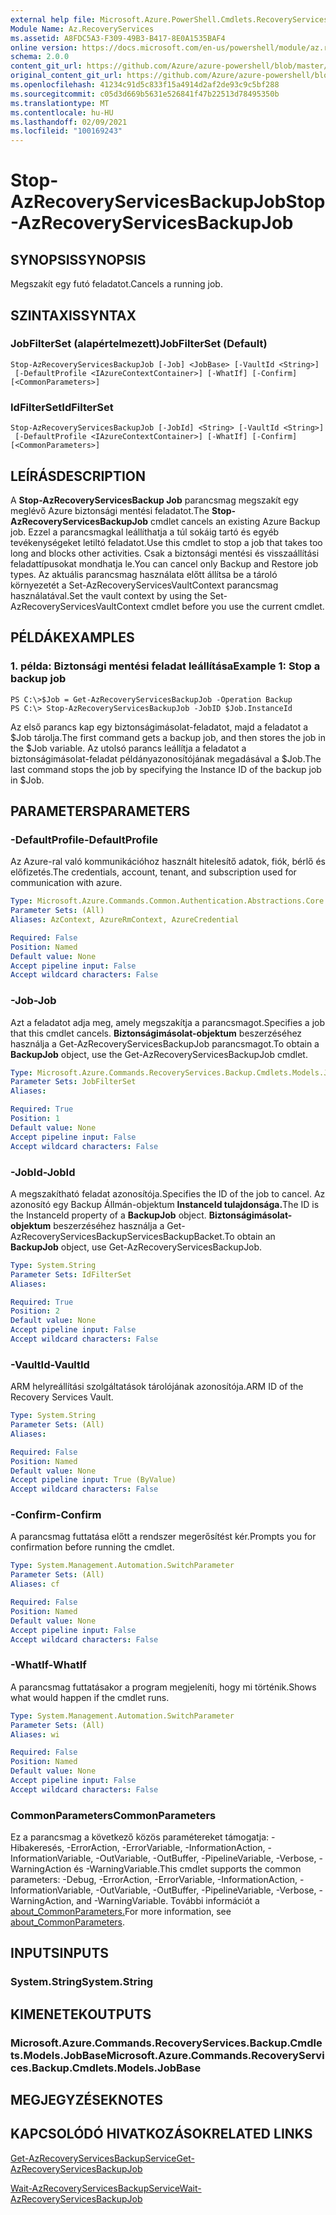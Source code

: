 ```yaml
---
external help file: Microsoft.Azure.PowerShell.Cmdlets.RecoveryServices.Backup.dll-Help.xml
Module Name: Az.RecoveryServices
ms.assetid: A8FDC5A3-F309-49B3-B417-8E0A1535BAF4
online version: https://docs.microsoft.com/en-us/powershell/module/az.recoveryservices/stop-azrecoveryservicesbackupjob
schema: 2.0.0
content_git_url: https://github.com/Azure/azure-powershell/blob/master/src/RecoveryServices/RecoveryServices/help/Stop-AzRecoveryServicesBackupJob.md
original_content_git_url: https://github.com/Azure/azure-powershell/blob/master/src/RecoveryServices/RecoveryServices/help/Stop-AzRecoveryServicesBackupJob.md
ms.openlocfilehash: 41234c91d5c833f15a4914d2af2de93c9c5bf288
ms.sourcegitcommit: c05d3d669b5631e526841f47b22513d78495350b
ms.translationtype: MT
ms.contentlocale: hu-HU
ms.lasthandoff: 02/09/2021
ms.locfileid: "100169243"
---
```

# <span data-ttu-id="ceb88-101">Stop-AzRecoveryServicesBackupJob</span><span class="sxs-lookup"><span data-stu-id="ceb88-101">Stop-AzRecoveryServicesBackupJob</span></span>

## <span data-ttu-id="ceb88-102">SYNOPSIS</span><span class="sxs-lookup"><span data-stu-id="ceb88-102">SYNOPSIS</span></span>
<span data-ttu-id="ceb88-103">Megszakít egy futó feladatot.</span><span class="sxs-lookup"><span data-stu-id="ceb88-103">Cancels a running job.</span></span>

## <span data-ttu-id="ceb88-104">SZINTAXIS</span><span class="sxs-lookup"><span data-stu-id="ceb88-104">SYNTAX</span></span>

### <span data-ttu-id="ceb88-105">JobFilterSet (alapértelmezett)</span><span class="sxs-lookup"><span data-stu-id="ceb88-105">JobFilterSet (Default)</span></span>
```
Stop-AzRecoveryServicesBackupJob [-Job] <JobBase> [-VaultId <String>]
 [-DefaultProfile <IAzureContextContainer>] [-WhatIf] [-Confirm] [<CommonParameters>]
```

### <span data-ttu-id="ceb88-106">IdFilterSet</span><span class="sxs-lookup"><span data-stu-id="ceb88-106">IdFilterSet</span></span>
```
Stop-AzRecoveryServicesBackupJob [-JobId] <String> [-VaultId <String>]
 [-DefaultProfile <IAzureContextContainer>] [-WhatIf] [-Confirm] [<CommonParameters>]
```

## <span data-ttu-id="ceb88-107">LEÍRÁS</span><span class="sxs-lookup"><span data-stu-id="ceb88-107">DESCRIPTION</span></span>
<span data-ttu-id="ceb88-108">A **Stop-AzRecoveryServicesBackup Job** parancsmag megszakít egy meglévő Azure biztonsági mentési feladatot.</span><span class="sxs-lookup"><span data-stu-id="ceb88-108">The **Stop-AzRecoveryServicesBackupJob** cmdlet cancels an existing Azure Backup job.</span></span>
<span data-ttu-id="ceb88-109">Ezzel a parancsmagkal leállíthatja a túl sokáig tartó és egyéb tevékenységeket letiltó feladatot.</span><span class="sxs-lookup"><span data-stu-id="ceb88-109">Use this cmdlet to stop a job that takes too long and blocks other activities.</span></span>
<span data-ttu-id="ceb88-110">Csak a biztonsági mentési és visszaállítási feladattípusokat mondhatja le.</span><span class="sxs-lookup"><span data-stu-id="ceb88-110">You can cancel only Backup and Restore job types.</span></span>
<span data-ttu-id="ceb88-111">Az aktuális parancsmag használata előtt állítsa be a tároló környezetét a Set-AzRecoveryServicesVaultContext parancsmag használatával.</span><span class="sxs-lookup"><span data-stu-id="ceb88-111">Set the vault context by using the Set-AzRecoveryServicesVaultContext cmdlet before you use the current cmdlet.</span></span>

## <span data-ttu-id="ceb88-112">PÉLDÁK</span><span class="sxs-lookup"><span data-stu-id="ceb88-112">EXAMPLES</span></span>

### <span data-ttu-id="ceb88-113">1. példa: Biztonsági mentési feladat leállítása</span><span class="sxs-lookup"><span data-stu-id="ceb88-113">Example 1: Stop a backup job</span></span>
```
PS C:\>$Job = Get-AzRecoveryServicesBackupJob -Operation Backup
PS C:\> Stop-AzRecoveryServicesBackupJob -JobID $Job.InstanceId
```

<span data-ttu-id="ceb88-114">Az első parancs kap egy biztonságimásolat-feladatot, majd a feladatot a $Job tárolja.</span><span class="sxs-lookup"><span data-stu-id="ceb88-114">The first command gets a backup job, and then stores the job in the $Job variable.</span></span>
<span data-ttu-id="ceb88-115">Az utolsó parancs leállítja a feladatot a biztonságimásolat-feladat példányazonosítójának megadásával a $Job.</span><span class="sxs-lookup"><span data-stu-id="ceb88-115">The last command stops the job by specifying the Instance ID of the backup job in $Job.</span></span>

## <span data-ttu-id="ceb88-116">PARAMETERS</span><span class="sxs-lookup"><span data-stu-id="ceb88-116">PARAMETERS</span></span>

### <span data-ttu-id="ceb88-117">-DefaultProfile</span><span class="sxs-lookup"><span data-stu-id="ceb88-117">-DefaultProfile</span></span>
<span data-ttu-id="ceb88-118">Az Azure-ral való kommunikációhoz használt hitelesítő adatok, fiók, bérlő és előfizetés.</span><span class="sxs-lookup"><span data-stu-id="ceb88-118">The credentials, account, tenant, and subscription used for communication with azure.</span></span>

```yaml
Type: Microsoft.Azure.Commands.Common.Authentication.Abstractions.Core.IAzureContextContainer
Parameter Sets: (All)
Aliases: AzContext, AzureRmContext, AzureCredential

Required: False
Position: Named
Default value: None
Accept pipeline input: False
Accept wildcard characters: False
```

### <span data-ttu-id="ceb88-119">-Job</span><span class="sxs-lookup"><span data-stu-id="ceb88-119">-Job</span></span>
<span data-ttu-id="ceb88-120">Azt a feladatot adja meg, amely megszakítja a parancsmagot.</span><span class="sxs-lookup"><span data-stu-id="ceb88-120">Specifies a job that this cmdlet cancels.</span></span>
<span data-ttu-id="ceb88-121">**Biztonságimásolat-objektum** beszerzéséhez használja a Get-AzRecoveryServicesBackupJob parancsmagot.</span><span class="sxs-lookup"><span data-stu-id="ceb88-121">To obtain a **BackupJob** object, use the Get-AzRecoveryServicesBackupJob cmdlet.</span></span>

```yaml
Type: Microsoft.Azure.Commands.RecoveryServices.Backup.Cmdlets.Models.JobBase
Parameter Sets: JobFilterSet
Aliases:

Required: True
Position: 1
Default value: None
Accept pipeline input: False
Accept wildcard characters: False
```

### <span data-ttu-id="ceb88-122">-JobId</span><span class="sxs-lookup"><span data-stu-id="ceb88-122">-JobId</span></span>
<span data-ttu-id="ceb88-123">A megszakítható feladat azonosítója.</span><span class="sxs-lookup"><span data-stu-id="ceb88-123">Specifies the ID of the job to cancel.</span></span>
<span data-ttu-id="ceb88-124">Az azonosító egy Backup Állmán-objektum **InstanceId tulajdonsága.**</span><span class="sxs-lookup"><span data-stu-id="ceb88-124">The ID is the InstanceId property of a **BackupJob** object.</span></span>
<span data-ttu-id="ceb88-125">**Biztonságimásolat-objektum** beszerzéséhez használja a Get-AzRecoveryServicesBackupServicesBackupBacket.</span><span class="sxs-lookup"><span data-stu-id="ceb88-125">To obtain an **BackupJob** object, use Get-AzRecoveryServicesBackupJob.</span></span>

```yaml
Type: System.String
Parameter Sets: IdFilterSet
Aliases:

Required: True
Position: 2
Default value: None
Accept pipeline input: False
Accept wildcard characters: False
```

### <span data-ttu-id="ceb88-126">-VaultId</span><span class="sxs-lookup"><span data-stu-id="ceb88-126">-VaultId</span></span>
<span data-ttu-id="ceb88-127">ARM helyreállítási szolgáltatások tárolójának azonosítója.</span><span class="sxs-lookup"><span data-stu-id="ceb88-127">ARM ID of the Recovery Services Vault.</span></span>

```yaml
Type: System.String
Parameter Sets: (All)
Aliases:

Required: False
Position: Named
Default value: None
Accept pipeline input: True (ByValue)
Accept wildcard characters: False
```

### <span data-ttu-id="ceb88-128">-Confirm</span><span class="sxs-lookup"><span data-stu-id="ceb88-128">-Confirm</span></span>
<span data-ttu-id="ceb88-129">A parancsmag futtatása előtt a rendszer megerősítést kér.</span><span class="sxs-lookup"><span data-stu-id="ceb88-129">Prompts you for confirmation before running the cmdlet.</span></span>

```yaml
Type: System.Management.Automation.SwitchParameter
Parameter Sets: (All)
Aliases: cf

Required: False
Position: Named
Default value: None
Accept pipeline input: False
Accept wildcard characters: False
```

### <span data-ttu-id="ceb88-130">-WhatIf</span><span class="sxs-lookup"><span data-stu-id="ceb88-130">-WhatIf</span></span>
<span data-ttu-id="ceb88-131">A parancsmag futtatásakor a program megjeleníti, hogy mi történik.</span><span class="sxs-lookup"><span data-stu-id="ceb88-131">Shows what would happen if the cmdlet runs.</span></span>

```yaml
Type: System.Management.Automation.SwitchParameter
Parameter Sets: (All)
Aliases: wi

Required: False
Position: Named
Default value: None
Accept pipeline input: False
Accept wildcard characters: False
```

### <span data-ttu-id="ceb88-132">CommonParameters</span><span class="sxs-lookup"><span data-stu-id="ceb88-132">CommonParameters</span></span>
<span data-ttu-id="ceb88-133">Ez a parancsmag a következő közös paramétereket támogatja: -Hibakeresés, -ErrorAction, -ErrorVariable, -InformationAction, -InformationVariable, -OutVariable, -OutBuffer, -PipelineVariable, -Verbose, -WarningAction és -WarningVariable.</span><span class="sxs-lookup"><span data-stu-id="ceb88-133">This cmdlet supports the common parameters: -Debug, -ErrorAction, -ErrorVariable, -InformationAction, -InformationVariable, -OutVariable, -OutBuffer, -PipelineVariable, -Verbose, -WarningAction, and -WarningVariable.</span></span> <span data-ttu-id="ceb88-134">További információt a [about_CommonParameters.](http://go.microsoft.com/fwlink/?LinkID=113216)</span><span class="sxs-lookup"><span data-stu-id="ceb88-134">For more information, see [about_CommonParameters](http://go.microsoft.com/fwlink/?LinkID=113216).</span></span>

## <span data-ttu-id="ceb88-135">INPUTS</span><span class="sxs-lookup"><span data-stu-id="ceb88-135">INPUTS</span></span>

### <span data-ttu-id="ceb88-136">System.String</span><span class="sxs-lookup"><span data-stu-id="ceb88-136">System.String</span></span>

## <span data-ttu-id="ceb88-137">KIMENETEK</span><span class="sxs-lookup"><span data-stu-id="ceb88-137">OUTPUTS</span></span>

### <span data-ttu-id="ceb88-138">Microsoft.Azure.Commands.RecoveryServices.Backup.Cmdlets.Models.JobBase</span><span class="sxs-lookup"><span data-stu-id="ceb88-138">Microsoft.Azure.Commands.RecoveryServices.Backup.Cmdlets.Models.JobBase</span></span>

## <span data-ttu-id="ceb88-139">MEGJEGYZÉSEK</span><span class="sxs-lookup"><span data-stu-id="ceb88-139">NOTES</span></span>

## <span data-ttu-id="ceb88-140">KAPCSOLÓDÓ HIVATKOZÁSOK</span><span class="sxs-lookup"><span data-stu-id="ceb88-140">RELATED LINKS</span></span>

[<span data-ttu-id="ceb88-141">Get-AzRecoveryServicesBackupService</span><span class="sxs-lookup"><span data-stu-id="ceb88-141">Get-AzRecoveryServicesBackupJob</span></span>](./Get-AzRecoveryServicesBackupJob.md)

[<span data-ttu-id="ceb88-142">Wait-AzRecoveryServicesBackupService</span><span class="sxs-lookup"><span data-stu-id="ceb88-142">Wait-AzRecoveryServicesBackupJob</span></span>](./Wait-AzRecoveryServicesBackupJob.md)



